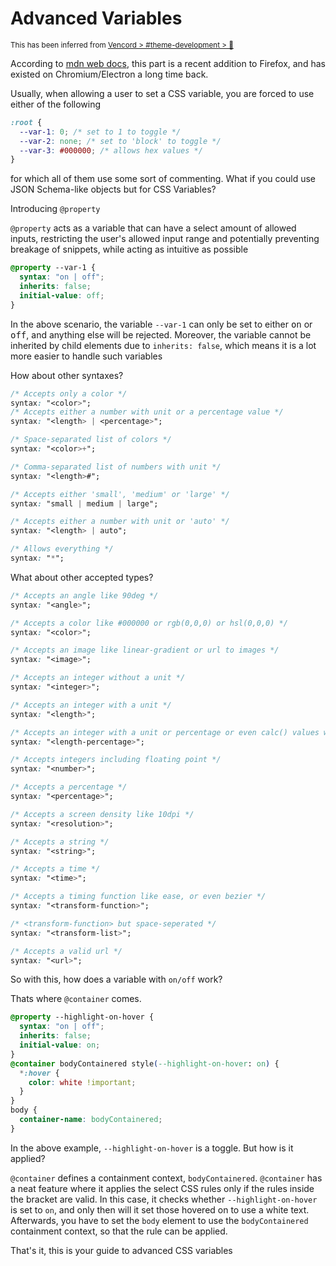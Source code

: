 # Advanced Variables

<sub>This has been inferred from <a href="https://discord.com/channels/1015060230222131221/1134844326933954622/1355074670713372804">Vencord > #theme-development > 💬</a></sub>

According to [mdn web docs](https://developer.mozilla.org/en-US/docs/Web/CSS/@property/syntax#browser_compatibility), this part is a recent addition to Firefox, and has existed on Chromium/Electron a long time back.

Usually, when allowing a user to set a CSS variable, you are forced to use either of the following

```css
:root {
  --var-1: 0; /* set to 1 to toggle */
  --var-2: none; /* set to 'block' to toggle */
  --var-3: #000000; /* allows hex values */
}
```

for which all of them use some sort of commenting. What if you could use JSON Schema-like objects but for CSS Variables?

Introducing `@property`

`@property` acts as a variable that can have a select amount of allowed inputs, restricting the user's allowed input range and potentially preventing breakage of snippets, while acting as intuitive as possible

```css
@property --var-1 {
  syntax: "on | off";
  inherits: false;
  initial-value: off;
}
```

In the above scenario, the variable `--var-1` can only be set to either <kbd>on</kbd> or <kbd>off</kbd>, and anything else will be rejected. Moreover, the variable cannot be inherited by child elements due to `inherits: false`, which means it is a lot more easier to handle such variables

How about other syntaxes?

```css
/* Accepts only a color */
syntax: "<color>";
/* Accepts either a number with unit or a percentage value */
syntax: "<length> | <percentage>";

/* Space-separated list of colors */
syntax: "<color>+";

/* Comma-separated list of numbers with unit */
syntax: "<length>#";

/* Accepts either 'small', 'medium' or 'large' */
syntax: "small | medium | large";

/* Accepts either a number with unit or 'auto' */
syntax: "<length> | auto";

/* Allows everything */
syntax: "*";
```

What about other accepted types?

```css
/* Accepts an angle like 90deg */
syntax: "<angle>";

/* Accepts a color like #000000 or rgb(0,0,0) or hsl(0,0,0) */
syntax: "<color>";

/* Accepts an image like linear-gradient or url to images */
syntax: "<image>";

/* Accepts an integer without a unit */
syntax: "<integer>";

/* Accepts an integer with a unit */
syntax: "<length>";

/* Accepts an integer with a unit or percentage or even calc() values with both */
syntax: "<length-percentage>";

/* Accepts integers including floating point */
syntax: "<number>";

/* Accepts a percentage */
syntax: "<percentage>";

/* Accepts a screen density like 10dpi */
syntax: "<resolution>";

/* Accepts a string */
syntax: "<string>";

/* Accepts a time */
syntax: "<time>";

/* Accepts a timing function like ease, or even bezier */
syntax: "<transform-function>";

/* <transform-function> but space-seperated */
syntax: "<transform-list>";

/* Accepts a valid url */
syntax: "<url>";
```

So with this, how does a variable with `on/off` work?

Thats where `@container` comes.

```css
@property --highlight-on-hover {
  syntax: "on | off";
  inherits: false;
  initial-value: on;
}
@container bodyContainered style(--highlight-on-hover: on) {
  *:hover {
    color: white !important;
  }
}
body {
  container-name: bodyContainered;
}
```

In the above example, `--highlight-on-hover` is a toggle. But how is it applied?

`@container` defines a containment context, `bodyContainered`. `@container` has a neat feature where it applies the select CSS rules only if the rules inside the bracket are valid. In this case, it checks whether `--highlight-on-hover` is set to `on`, and only then will it set those hovered on to use a white text. Afterwards, you have to set the `body` element to use the `bodyContainered` containment context, so that the rule can be applied.

That's it, this is your guide to advanced CSS variables
